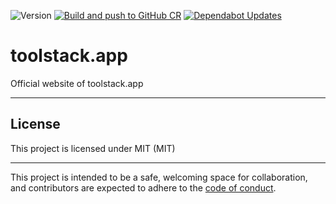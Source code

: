 ![Version](https://img.shields.io/badge/version-0.0.2-orange.svg)
[![Build and push to GitHub CR](https://github.com/bilusteknoloji/toolstack.app/actions/workflows/push-to-github-cr.yml/badge.svg)](https://github.com/bilusteknoloji/toolstack.app/actions/workflows/push-to-github-cr.yml)
[![Dependabot Updates](https://github.com/bilusteknoloji/toolstack.app/actions/workflows/dependabot/dependabot-updates/badge.svg)](https://github.com/bilusteknoloji/toolstack.app/actions/workflows/dependabot/dependabot-updates)

# toolstack.app

Official website of toolstack.app

---

## License

This project is licensed under MIT (MIT)

---

This project is intended to be a safe, welcoming space for collaboration, and
contributors are expected to adhere to the [code of conduct][coc].

[coc]: https://github.com/bilusteknoloji/toolstack.app/blob/main/CODE_OF_CONDUCT.md
